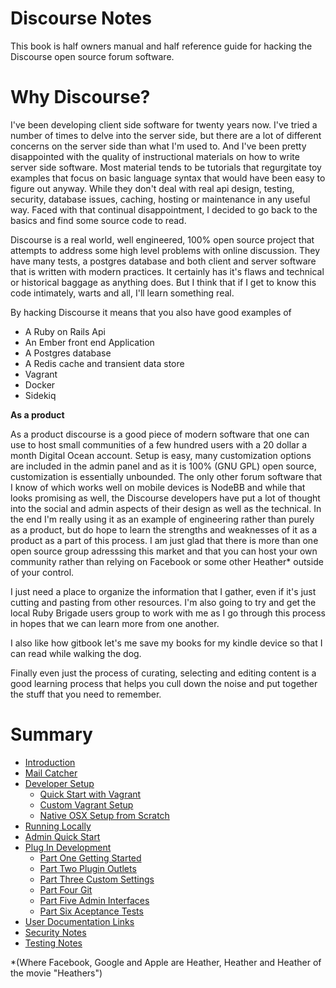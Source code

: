 # Discourse Notes

This book is half owners manual and half reference guide for hacking the Discourse open source forum software.

# Why Discourse?

I've been developing client side software for twenty years now. I've tried a number of times to delve into the server side, but there are a lot of different concerns on the server side than what I'm used to. And I've been pretty disappointed with the quality of instructional materials on how to write server side software. Most material tends to be tutorials that regurgitate toy examples that focus on basic language syntax that would have been easy to figure out anyway. While they don't deal with real api design, testing, security, database issues, caching, hosting or maintenance in any useful way. Faced with that continual disappointment, I decided to go back to the basics and find some source code to read.

Discourse is a real world, well engineered, 100% open source project that attempts to address some high level problems with online discussion. They have many tests, a postgres database and both client and server software that is written with modern practices. It certainly has it's flaws and technical or historical baggage as anything does. But I think that if I get to know this code intimately, warts and all, I'll learn something real.

By hacking Discourse it means that you also have good examples of

* A Ruby on Rails Api
* An Ember front end Application
* A Postgres database
* A Redis cache and transient data store
* Vagrant 
* Docker 
* Sidekiq

**As a product**

As a product discourse is a good piece of modern software that one can use to host small communities of a few hundred users with a 20 dollar a month Digital Ocean account. Setup is easy, many customization options are included in the admin panel and as it is 100% (GNU GPL) open source, customization is essentially unbounded. The only other forum software that I know of which works well on mobile devices is NodeBB and while that looks promising as well, the Discourse developers have put a lot of thought into the social and admin aspects of their design as well as the technical. In the end I'm really using it as an example of engineering rather than purely as a product, but do hope to learn the strengths and weaknesses of it as a product as a part of this process. I am just glad that there is more than one open source group adresssing this market and that you can host your own community rather than relying on Facebook or some other Heather* outside of your control.

I just need a place to organize the information that I gather, even if it's just cutting and pasting from other resources. I'm also going to try and get the local Ruby Brigade users group to work with me as I go through this process in hopes that we can learn more from one another.

I also like how gitbook let's me save my books for my kindle device so that I can read while walking the dog.

Finally even just the process of curating, selecting and editing content is a good learning process that helps you cull down the noise and put together the stuff that you need to remember.

# Summary

* [Introduction](README.md)
* [Mail Catcher](mail_catcher.md)
* [Developer Setup](developer_setup.md)
   * [Quick Start with Vagrant](quick_start_with_vagrant.md)
   * [Custom Vagrant Setup](custom_vagrant_setup.md)
   * [Native OSX Setup from Scratch](native_osx_setup_from_scratch.md)
* [Running Locally](running_locally.md)
* [Admin Quick Start](admin_quick_start.md)
* [Plug In Development](plug_in_development.md)
   * [Part One Getting Started](part_one_getting_started.md)
   * [Part Two Plugin Outlets](part_two_plugin_outlets.md)
   * [Part Three Custom Settings](part_three_custom_settings.md)
   * [Part Four Git](part_four_git.md)
   * [Part Five Admin Interfaces](part_five_admin_interfaces.md)
   * [Part Six Aceptance Tests](part_six_aceptance_tests.md)
* [User Documentation Links](user_documentation.md)
* [Security Notes](security.md)
* [Testing Notes](testing.md)


 *(Where Facebook, Google and Apple are Heather, Heather and Heather of the movie "Heathers")




